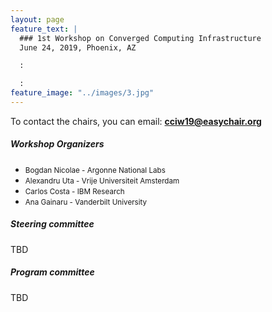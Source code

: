 ```yaml
---
layout: page
feature_text: | 
  ### 1st Workshop on Converged Computing Infrastructure
  June 24, 2019, Phoenix, AZ

  :

  :
feature_image: "../images/3.jpg"
---
```


To contact the chairs, you can email: **cciw19@easychair.org**

##### Workshop Organizers

* <small>Bogdan Nicolae - Argonne National Labs</small>
* <small>Alexandru Uta - Vrije Universiteit Amsterdam</small>
* <small>Carlos Costa - IBM Research</small>
* <small>Ana Gainaru - Vanderbilt University</small>

##### Steering committee

TBD

##### Program committee

TBD
